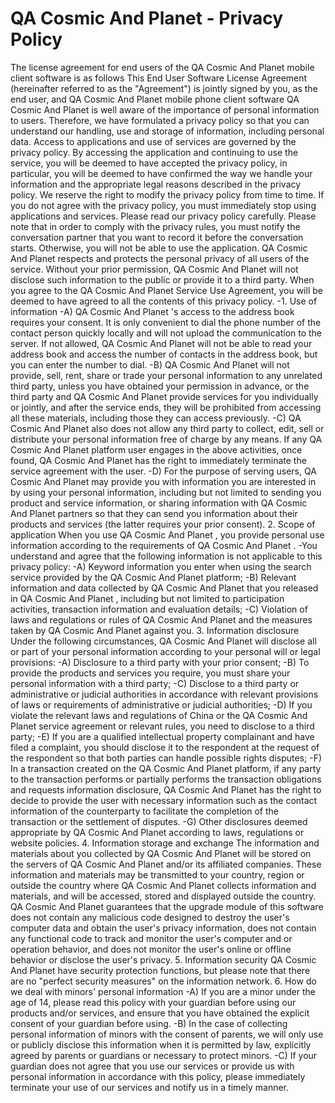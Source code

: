 # QA Cosmic And Planet  - Privacy Policy
The license agreement for end users of the QA Cosmic And Planet  mobile client software is as follows
This End User Software License Agreement (hereinafter referred to as the "Agreement") is jointly signed by you, as the end user, and QA Cosmic And Planet  mobile phone client software
QA Cosmic And Planet  is well aware of the importance of personal information to users. Therefore, we have formulated a privacy policy so that you can understand our handling, use and storage of information, including personal data. Access to applications and use of services are governed by the privacy policy.
By accessing the application and continuing to use the service, you will be deemed to have accepted the privacy policy, in particular, you will be deemed to have confirmed the way we handle your information and the appropriate legal reasons described in the privacy policy. We reserve the right to modify the privacy policy from time to time. If you do not agree with the privacy policy, you must immediately stop using applications and services. Please read our privacy policy carefully.
Please note that in order to comply with the privacy rules, you must notify the conversation partner that you want to record it before the conversation starts. Otherwise, you will not be able to use the application.
QA Cosmic And Planet  respects and protects the personal privacy of all users of the service. Without your prior permission, QA Cosmic And Planet  will not disclose such information to the public or provide it to a third party. When you agree to the QA Cosmic And Planet  Service Use Agreement, you will be deemed to have agreed to all the contents of this privacy policy.
-1. Use of information
-A) QA Cosmic And Planet  's access to the address book requires your consent. It is only convenient to dial the phone number of the contact person quickly locally and will not upload the communication to the server. If not allowed, QA Cosmic And Planet  will not be able to read your address book and access the number of contacts in the address book, but you can enter the number to dial.
-B) QA Cosmic And Planet  will not provide, sell, rent, share or trade your personal information to any unrelated third party, unless you have obtained your permission in advance, or the third party and QA Cosmic And Planet  provide services for you individually or jointly, and after the service ends, they will be prohibited from accessing all these materials, including those they can access previously.
-C) QA Cosmic And Planet  also does not allow any third party to collect, edit, sell or distribute your personal information free of charge by any means. If any QA Cosmic And Planet  platform user engages in the above activities, once found, QA Cosmic And Planet  has the right to immediately terminate the service agreement with the user.
-D) For the purpose of serving users, QA Cosmic And Planet  may provide you with information you are interested in by using your personal information, including but not limited to sending you product and service information, or sharing information with QA Cosmic And Planet  partners so that they can send you information about their products and services (the latter requires your prior consent).
2. Scope of application
When you use QA Cosmic And Planet  , you provide personal use information according to the requirements of QA Cosmic And Planet  .
-You understand and agree that the following information is not applicable to this privacy policy:
-A) Keyword information you enter when using the search service provided by the QA Cosmic And Planet  platform;
-B) Relevant information and data collected by QA Cosmic And Planet  that you released in QA Cosmic And Planet  , including but not limited to participation activities, transaction information and evaluation details;
-C) Violation of laws and regulations or rules of QA Cosmic And Planet  and the measures taken by QA Cosmic And Planet  against you.
3. Information disclosure Under the following circumstances, QA Cosmic And Planet  will disclose all or part of your personal information according to your personal will or legal provisions:
-A) Disclosure to a third party with your prior consent;
-B) To provide the products and services you require, you must share your personal information with a third party;
-C) Disclose to a third party or administrative or judicial authorities in accordance with relevant provisions of laws or requirements of administrative or judicial authorities;
-D) If you violate the relevant laws and regulations of China or the QA Cosmic And Planet  service agreement or relevant rules, you need to disclose to a third party;
-E) If you are a qualified intellectual property complainant and have filed a complaint, you should disclose it to the respondent at the request of the respondent so that both parties can handle possible rights disputes;
-F) In a transaction created on the QA Cosmic And Planet  platform, if any party to the transaction performs or partially performs the transaction obligations and requests information disclosure, QA Cosmic And Planet  has the right to decide to provide the user with necessary information such as the contact information of the counterparty to facilitate the completion of the transaction or the settlement of disputes.
-G) Other disclosures deemed appropriate by QA Cosmic And Planet  according to laws, regulations or website policies.
4. Information storage and exchange The information and materials about you collected by QA Cosmic And Planet  will be stored on the servers of QA Cosmic And Planet  and/or its affiliated companies. These information and materials may be transmitted to your country, region or outside the country where QA Cosmic And Planet  collects information and materials, and will be accessed, stored and displayed outside the country.
QA Cosmic And Planet  guarantees that the upgrade module of this software does not contain any malicious code designed to destroy the user's computer data and obtain the user's privacy information, does not contain any functional code to track and monitor the user's computer and or operation behavior, and does not monitor the user's online or offline behavior or disclose the user's privacy.
5. Information security
QA Cosmic And Planet  have security protection functions, but please note that there are no "perfect security measures" on the information network.
6. How do we deal with minors' personal information
-A) If you are a minor under the age of 14, please read this policy with your guardian before using our products and/or services, and ensure that you have obtained the explicit consent of your guardian before using.
-B) In the case of collecting personal information of minors with the consent of parents, we will only use or publicly disclose this information when it is permitted by law, explicitly agreed by parents or guardians or necessary to protect minors.
-C) If your guardian does not agree that you use our services or provide us with personal information in accordance with this policy, please immediately terminate your use of our services and notify us in a timely manner.
